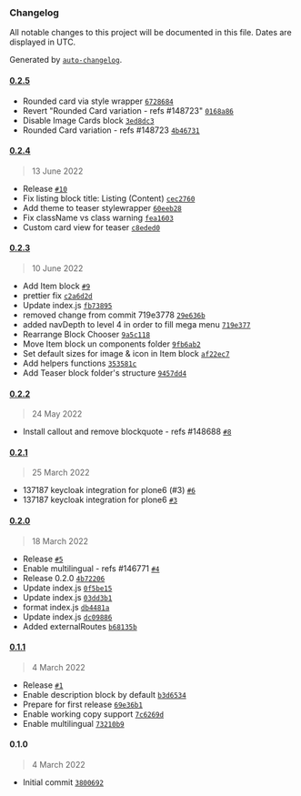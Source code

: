 ### Changelog

All notable changes to this project will be documented in this file. Dates are displayed in UTC.

Generated by [`auto-changelog`](https://github.com/CookPete/auto-changelog).

#### [0.2.5](https://github.com/eea/volto-eea-website-policy/compare/0.2.4...0.2.5)

- Rounded card via style wrapper [`6728684`](https://github.com/eea/volto-eea-website-policy/commit/67286844b00902aa4c6b316b50be35db95c531f0)
- Revert "Rounded Card variation - refs #148723" [`0168a86`](https://github.com/eea/volto-eea-website-policy/commit/0168a86fa644a9b848e37c7f5054eb4308c36784)
- Disable Image Cards block [`3ed8dc3`](https://github.com/eea/volto-eea-website-policy/commit/3ed8dc311cad8e30a8c918ecec7b21cc99260c50)
- Rounded Card variation - refs #148723 [`4b46731`](https://github.com/eea/volto-eea-website-policy/commit/4b46731e25962bbb6e7159d0db8a9a642a95eb53)

#### [0.2.4](https://github.com/eea/volto-eea-website-policy/compare/0.2.3...0.2.4)

> 13 June 2022

- Release [`#10`](https://github.com/eea/volto-eea-website-policy/pull/10)
- Fix listing block title: Listing (Content) [`cec2760`](https://github.com/eea/volto-eea-website-policy/commit/cec276082c3fc1b5486c996c3746a6958fb3a1a9)
- Add theme to teaser stylewrapper [`60eeb28`](https://github.com/eea/volto-eea-website-policy/commit/60eeb28b7793708c59d0af73ffb09895e8f2c87d)
- Fix className vs class warning [`fea1603`](https://github.com/eea/volto-eea-website-policy/commit/fea1603eefd628d57640a6b94ddbbb7edfb0d841)
- Custom card view for teaser [`c8eded0`](https://github.com/eea/volto-eea-website-policy/commit/c8eded011b8317cce9f842526f5d86771f54797b)

#### [0.2.3](https://github.com/eea/volto-eea-website-policy/compare/0.2.2...0.2.3)

> 10 June 2022

- Add Item block [`#9`](https://github.com/eea/volto-eea-website-policy/pull/9)
- prettier fix [`c2a6d2d`](https://github.com/eea/volto-eea-website-policy/commit/c2a6d2d3b12ce771b9b4413c5a6db157ccd9d1fc)
- Update index.js [`fb73895`](https://github.com/eea/volto-eea-website-policy/commit/fb7389509bc7e207942762c5e02a93d0168a6fba)
- removed change from commit 719e3778 [`29e636b`](https://github.com/eea/volto-eea-website-policy/commit/29e636b34ab02992c67cc5960f4dc6b21b1b4e71)
- added navDepth to level 4 in order to fill mega menu [`719e377`](https://github.com/eea/volto-eea-website-policy/commit/719e37785cfa2ed37568c82a34dc470b52483d04)
- Rearrange Block Chooser [`9a5c118`](https://github.com/eea/volto-eea-website-policy/commit/9a5c1187ba21fa1898394a4b6cf6dd68bd68f258)
- Move Item block un components folder [`9fb6ab2`](https://github.com/eea/volto-eea-website-policy/commit/9fb6ab2fb02cc5c1a7e25367de5ebe7109bd3dc4)
- Set default sizes for image & icon in Item block [`af22ec7`](https://github.com/eea/volto-eea-website-policy/commit/af22ec78b2c6fd1d033dc1acfec5e64f8926cd77)
- Add helpers functions [`353581c`](https://github.com/eea/volto-eea-website-policy/commit/353581cc6602b5e573eee93c74a67656203c0968)
- Add Teaser block folder's structure [`9457dd4`](https://github.com/eea/volto-eea-website-policy/commit/9457dd4ffaa2631eceb46bfd1ec2d201e8b3d7a8)

#### [0.2.2](https://github.com/eea/volto-eea-website-policy/compare/0.2.1...0.2.2)

> 24 May 2022

- Install callout and remove blockquote - refs #148688 [`#8`](https://github.com/eea/volto-eea-website-policy/pull/8)

#### [0.2.1](https://github.com/eea/volto-eea-website-policy/compare/0.2.0...0.2.1)

> 25 March 2022

- 137187 keycloak integration for plone6 (#3) [`#6`](https://github.com/eea/volto-eea-website-policy/pull/6)
- 137187 keycloak integration for plone6 [`#3`](https://github.com/eea/volto-eea-website-policy/pull/3)

#### [0.2.0](https://github.com/eea/volto-eea-website-policy/compare/0.1.1...0.2.0)

> 18 March 2022

- Release [`#5`](https://github.com/eea/volto-eea-website-policy/pull/5)
- Enable multilingual - refs #146771 [`#4`](https://github.com/eea/volto-eea-website-policy/pull/4)
- Release 0.2.0 [`4b72206`](https://github.com/eea/volto-eea-website-policy/commit/4b72206675ab13ed81567df590849613581d7f10)
- Update index.js [`0f5be15`](https://github.com/eea/volto-eea-website-policy/commit/0f5be1553b608f49c9a61bbc69a0f90219260a83)
- Update index.js [`03dd3b1`](https://github.com/eea/volto-eea-website-policy/commit/03dd3b162d3175df00048339bed4f9a7d097a896)
- format index.js [`db4481a`](https://github.com/eea/volto-eea-website-policy/commit/db4481aeeba59a769272659f33278c902fc69bec)
- Update index.js [`dc09886`](https://github.com/eea/volto-eea-website-policy/commit/dc0988640a76a9914381b120f58bb61a9ab1eb39)
- Added externalRoutes [`b68135b`](https://github.com/eea/volto-eea-website-policy/commit/b68135b013fafa93a41ea602ea2fad30879abe0f)

#### [0.1.1](https://github.com/eea/volto-eea-website-policy/compare/0.1.0...0.1.1)

> 4 March 2022

- Release [`#1`](https://github.com/eea/volto-eea-website-policy/pull/1)
- Enable description block by default [`b3d6534`](https://github.com/eea/volto-eea-website-policy/commit/b3d6534a57f7288899c4f59b5cec553370363d8b)
- Prepare for first release [`69e36b1`](https://github.com/eea/volto-eea-website-policy/commit/69e36b1c82b75b0917ef3d433581c50cdcf6c341)
- Enable working copy support [`7c6269d`](https://github.com/eea/volto-eea-website-policy/commit/7c6269d75df915f39c15e8ed0893cc062601e7a7)
- Enable multilingual [`73210b9`](https://github.com/eea/volto-eea-website-policy/commit/73210b90ad968909da0c15583992f8f58e99e632)

#### 0.1.0

> 4 March 2022

- Initial commit [`3800692`](https://github.com/eea/volto-eea-website-policy/commit/3800692f7a4de6460815bd6061facacb986cbef0)
